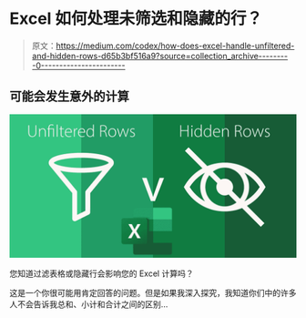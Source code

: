 # Excel 如何处理未筛选和隐藏的行？

> 原文：<https://medium.com/codex/how-does-excel-handle-unfiltered-and-hidden-rows-d65b3bf516a9?source=collection_archive---------0----------------------->

## 可能会发生意外的计算

![](img/1bdc3045cb0fed804e7cc720c66426df.png)

您知道过滤表格或隐藏行会影响您的 Excel 计算吗？

这是一个你很可能用肯定回答的问题。但是如果我深入探究，我知道你们中的许多人不会告诉我总和、小计和合计之间的区别…